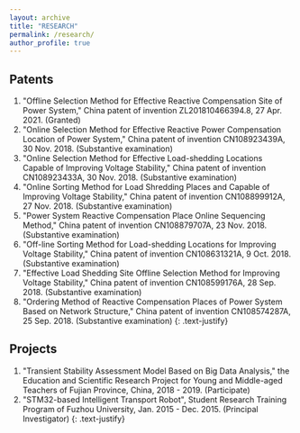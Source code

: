 ```yaml
---
layout: archive
title: "RESEARCH"
permalink: /research/
author_profile: true
---
```


## Patents

1. "Offline Selection Method for Effective Reactive Compensation Site of Power System," China patent of invention ZL201810466394.8, 27 Apr. 2021. (Granted)
1. "Online Selection Method for Effective Reactive Power Compensation Location of Power System," China patent of invention CN108923439A, 30 Nov. 2018. (Substantive examination)
1. "Online Selection Method for Effective Load-shedding Locations Capable of Improving Voltage Stability," China patent of invention CN108923433A, 30 Nov. 2018. (Substantive examination)
1. "Online Sorting Method for Load Shredding Places and Capable of Improving Voltage Stability," China patent of invention CN108899912A, 27 Nov. 2018. (Substantive examination)
1. "Power System Reactive Compensation Place Online Sequencing Method," China patent of invention CN108879707A, 23 Nov. 2018. (Substantive examination)
1. "Off-line Sorting Method for Load-shedding Locations for Improving Voltage Stability," China patent of invention CN108631321A, 9 Oct. 2018. (Substantive examination)
1. "Effective Load Shedding Site Offline Selection Method for Improving Voltage Stability," China patent of invention CN108599176A, 28 Sep. 2018. (Substantive examination)
1. "Ordering Method of Reactive Compensation Places of Power System Based on Network Structure," China patent of invention CN108574287A, 25 Sep. 2018. (Substantive examination)
{: .text-justify}

## Projects

1. "Transient Stability Assessment Model Based on Big Data Analysis," the Education and Scientific Research Project for Young and Middle-aged Teachers of Fujian Province, China, 2018 - 2019. (Participate)
2. "STM32-based Intelligent Transport Robot", Student Research Training Program of Fuzhou University, Jan. 2015 - Dec. 2015. (Principal Investigator)
{: .text-justify}

<!--
{% include base_path %}


{% for post in site.portfolio %}
  {% include archive-single.html %}
{% endfor %}
-->

